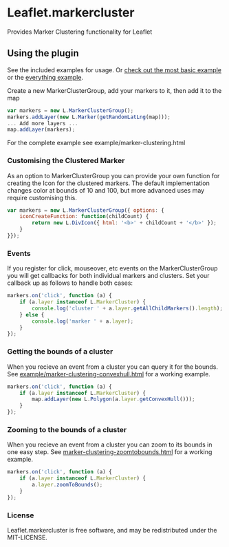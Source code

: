 Leaflet.markercluster
=====================

Provides Marker Clustering functionality for Leaflet

## Using the plugin
See the included examples for usage. Or [check out the most basic example](http://danzel.github.com/Leaflet.markercluster/example/marker-clustering.html) or the [everything example](http://danzel.github.com/Leaflet.markercluster/example/marker-clustering-everything.html).

Create a new MarkerClusterGroup, add your markers to it, then add it to the map

```javascript
var markers = new L.MarkerClusterGroup();
markers.addLayer(new L.Marker(getRandomLatLng(map)));
... Add more layers ...
map.addLayer(markers);
```

For the complete example see example/marker-clustering.html

### Customising the Clustered Marker
As an option to MarkerClusterGroup you can provide your own function for creating the Icon for the clustered markers.
The default implementation changes color at bounds of 10 and 100, but more advanced uses may require customising this.

```javascript
var markers = new L.MarkerClusterGroup({ options: {
	iconCreateFunction: function(childCount) {
		return new L.DivIcon({ html: '<b>' + childCount + '</b>' });
	}
}});
```

### Events
If you register for click, mouseover, etc events on the MarkerClusterGroup you will get callbacks for both individual markers and clusters.
Set your callback up as follows to handle both cases:

```javascript
markers.on('click', function (a) {
	if (a.layer instanceof L.MarkerCluster) {
		console.log('cluster ' + a.layer.getAllChildMarkers().length);
	} else {
		console.log('marker ' + a.layer);
	}
});
```

### Getting the bounds of a cluster
When you recieve an event from a cluster you can query it for the bounds.
See [example/marker-clustering-convexhull.html](http://danzel.github.com/Leaflet.markercluster/example/marker-clustering-convexhull.html) for a working example.
```javascript
markers.on('click', function (a) {
	if (a.layer instanceof L.MarkerCluster) {
		map.addLayer(new L.Polygon(a.layer.getConvexHull()));
	}
});
```

### Zooming to the bounds of a cluster
When you recieve an event from a cluster you can zoom to its bounds in one easy step.
See [marker-clustering-zoomtobounds.html](http://danzel.github.com/Leaflet.markercluster/example/marker-clustering-zoomtobounds.html) for a working example.
```javascript
markers.on('click', function (a) {
	if (a.layer instanceof L.MarkerCluster) {
		a.layer.zoomToBounds();
	}
});
```

### License

Leaflet.markercluster is free software, and may be redistributed under the MIT-LICENSE.
